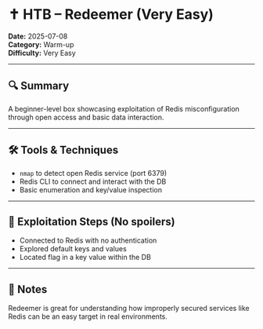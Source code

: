 # ✝️ HTB – Redeemer (Very Easy)

**Date:** 2025-07-08  
**Category:** Warm-up  
**Difficulty:** Very Easy  

---

## 🔍 Summary
A beginner-level box showcasing exploitation of Redis misconfiguration through open access and basic data interaction.

---

## 🛠 Tools & Techniques
- `nmap` to detect open Redis service (port 6379)
- Redis CLI to connect and interact with the DB
- Basic enumeration and key/value inspection

---

## 🧠 Exploitation Steps (No spoilers)
- Connected to Redis with no authentication
- Explored default keys and values
- Located flag in a key value within the DB

---

## 💭 Notes
Redeemer is great for understanding how improperly secured services like Redis can be an easy target in real environments.